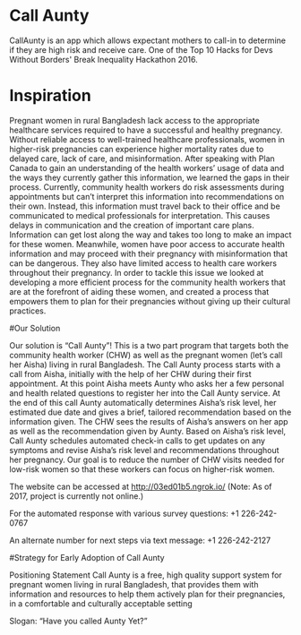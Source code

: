 # Call Aunty

CallAunty is an app which allows expectant mothers to call-in to determine if they are high risk and receive care. 
One of the Top 10 Hacks for Devs Without Borders' Break Inequality Hackathon 2016.

# Inspiration 

Pregnant women in rural Bangladesh lack access to the appropriate healthcare services required to have a successful and healthy pregnancy. Without reliable access to well-trained healthcare professionals, women in higher-risk pregnancies can experience higher mortality rates due to delayed care, lack of care, and misinformation. After speaking with Plan Canada to gain an understanding of the health workers’ usage of data and the ways they currently gather this information, we learned the gaps in their process. Currently, community health workers do risk assessments during appointments but can’t interpret this information into recommendations on their own. Instead, this information must travel back to their office and be communicated to medical professionals for interpretation. This causes delays in communication and the creation of important care plans. Information can get lost along the way and takes too long to make an impact for these women. Meanwhile, women have poor access to accurate health information and may proceed with their pregnancy with misinformation that can be dangerous. They also have limited access to health care workers throughout their pregnancy. In order to tackle this issue we looked at developing a more efficient process for the community health workers that are at the forefront of aiding these women, and created a process that empowers them to plan for their pregnancies without giving up their cultural practices.

#Our Solution 

Our solution is “Call Aunty”! This is a two part program that targets both the community health worker (CHW) as well as the pregnant women (let’s call her Aisha) living in rural Bangladesh. The Call Aunty process starts with a call from Aisha, initially with the help of her CHW during their first appointment. At this point Aisha meets Aunty who asks her a few personal and health related questions to register her into the Call Aunty service. At the end of this call Aunty automatically determines Aisha’s risk level, her estimated due date and gives a brief, tailored recommendation based on the information given. The CHW sees the results of Aisha’s answers on her app as well as the recommendation given by Aunty. Based on Aisha’s risk level, Call Aunty schedules automated check-in calls to get updates on any symptoms and revise Aisha’s risk level and recommendations throughout her pregnancy. Our goal is to reduce the number of CHW visits needed for low-risk women so that these workers can focus on higher-risk women.

The website can be accessed at http://03ed01b5.ngrok.io/ (Note: As of 2017, project is currently not online.)

For the automated response with various survey questions: +1 226-242-0767

An alternate number for next steps via text message: +1 226-242-2127


#Strategy for Early Adoption of Call Aunty

Positioning Statement Call Aunty is a free, high quality support system for pregnant women living in rural Bangladesh, that provides them with information and resources to help them actively plan for their pregnancies, in a comfortable and culturally acceptable setting

Slogan: “Have you called Aunty Yet?”



